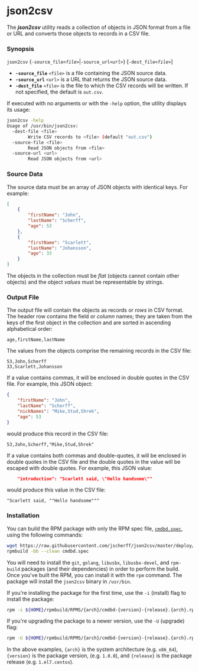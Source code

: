 # json2csv
The _**json2csv**_ utility reads a collection of objects in JSON format from a file or URL and converts those objects to records in a CSV file.

### Synopsis
`json2csv` {`-source_file`_`<file>`_|`-source_url`_`<url>`_} [`-dest_file`_`<file>`_]
* **`-source_file`** `<file>` is a file containing the JSON source data.
* **`-source_url`** `<url>` is a URL that returns the JSON source data.
* **`-dest_file`** `<file>` is the file to which the CSV records will be written. If not specified, the default is `out.csv`.
 
If executed with no arguments or with the `-help` option, the utility displays its usage:
```bash
json2csv -help
Usage of /usr/bin/json2csv:
  -dest-file <file>
        Write CSV records to <file> (default "out.csv")
  -source-file <file>
        Read JSON objects from <file>
  -source-url <url>
        Read JSON objects from <url>
```
### Source Data
The source data must be an array of JSON objects with identical keys. For example:
```json
[
    {
        "firstName": "John",
        "lastName": "Scherff",
        "age": 53
    },
    {
        "firstName": "Scarlett",
        "lastName": "Johansson",
        "age": 33
    }
]
```
The objects in the collection must be _flat_ (objects cannot contain other objects) and the object _values_ must be representable by strings.

### Output File
The output file will contain the objects as records or _rows_ in CSV format. The header row contains the field or _column_ names; they are taken from the keys of the first object in the collection and are sorted in ascending alphabetical order:
```
age,firstName,lastName
```
The values from the objects comprise the remaining records in the CSV file:
```
53,John,Scherff
33,Scarlett,Johansson
```
If a value contains commas, it will be enclosed in double quotes in the CSV file. For example, this JSON object:
```json
{
    "firstName": "John",
    "lastName": "Scherff",
    "nickNames": "Mike,Stud,Shrek",
    "age": 53
}
```
would produce this record in the CSV file:
```
53,John,Scherff,"Mike,Stud,Shrek"
```
If a value contains both commas and double-quotes, it will be enclosed in double quotes in the CSV file and the double quotes in the value will be escaped with double quotes. For example, this JSON value:
```json
    "introduction": "Scarlett said, \"Hello handsome\""
```
would produce this value in the CSV file:
```
"Scarlett said, ""Hello handsome"""
```

### Installation
You can build the RPM package with only the RPM spec file, [`cmdbd.spec`](https://github.com/jscherff/json2csv/blob/master/deploy/rpm/json2csv.spec), using the following commands:
```sh
wget https://raw.githubusercontent.com/jscherff/json2csv/master/deploy/rpm/json2csv.spec
rpmbuild -bb --clean cmdbd.spec
```
You will need to install the `git`, `golang`, `libusbx`, `libusbx-devel`, and `rpm-build` packages (and their dependencies) in order to perform the build. Once you've built the RPM, you can install it with the `rpm` command. The package will install the `json2csv` binary in `/usr/bin`.

If you're installing the package for the first time, use the `-i` (install) flag to install the package:
```sh
rpm -i ${HOME}/rpmbuild/RPMS/{arch}/cmdbd-{version}-{release}.{arch}.rpm
```
If you're upgrading the package to a newer version, use the `-U` (upgrade) flag:
```sh
rpm -U ${HOME}/rpmbuild/RPMS/{arch}/cmdbd-{version}-{release}.{arch}.rpm
```
In the above examples, `{arch}` is the system architecture (e.g. `x86_64`), `{version}` is the package version, (e.g. `1.0.0`), and `{release}` is the package release (e.g. `1.el7.centos`).



